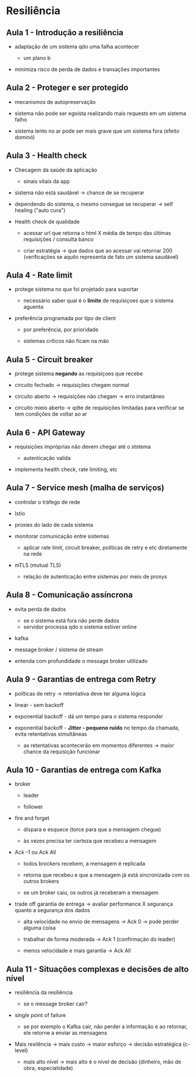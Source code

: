 # Resiliência

## Aula 1 - Introdução a resiliência

  - adaptação de um sistema qdo uma falha acontecer
    - um plano b
	
  - minimiza risco de perda de dados e transações importantes
  
## Aula 2 - Proteger e ser protegido

  - mecanismos de autopreservação
  
  - sistema não pode ser egoísta realizando mais requests em um sistema falho
  
  - sistema lento no ar pode ser mais grave que um sistema fora (efeito dominó)
  
## Aula 3  - Health check

  - Checagem da saúde da aplicação
  
    - sinais vitais da app
	
  - sistema não está saudável -> chance de se recuperar
  
  - dependendo do sistema, o mesmo consegue se recuperar -> self healing ("auto cura")
  
  - Health check de qualidade
  
    - acessar url que retorna o html X média de tempo das últimas requisições / consulta banco
	
	- criar estratégia -> que dados que ao acessar vai retornar 200 (verificações se aquilo representa de fato um sistema saudável)
	
## Aula 4 - Rate limit

  - protege sistema no que foi projetado para suportar
  
    - necessário saber qual é o **limite** de requisiçoes que o sistema aguenta  
  
  - preferência programada por tipo de client 	
  
    - por preferência, por prioridade
	
	- sistemas críticos não ficam na mão
	
## Aula 5 - Circuit breaker

  - protege sistema **negando** as requisiçoes que recebe
  
  - circuito fechado -> requisições chegam normal
  
  - circuito aberto -> requisições não chegam -> erro instantâneo
  
  - circuito mieio aberto -> qdte de requisições limitadas para verificar se tem condições de voltar ao ar
  
## Aula 6 - API Gateway

  - requisições impróprias não devem chegar até o ststema
  
    - autenticação valida
	
  - implementa health check, rate limiting, etc
  
## Aula 7 - Service mesh (malha de serviços)

  - controlar o tráfego de rede
  
  - Istio
  
  - proxies do lado de cada sistema
  
  - monitorar comunicação entre sistemas

    - aplicar rate limit, circuit breaker, políticas de retry e etc diretamente na rede
	
  - mTLS (mutual TLS)
  
    - relação de autenticação entre sistemas por meio de proxys
  	
## Aula 8 - Comunicação assíncrona

  - evita perda de dados
    - se o sistema está fora não perde dados
	- servidor processa qdo o sistema estiver online
  
  - kafka
  
  - message broker / sistema de stream
  
  - entenda com profundidade o message broker utilizado
  
## Aula 9 - Garantias de entrega com Retry

  - políticas de retry -> retentativa deve ter alguma lógica
  
  - linear - sem backoff
  
  - exponential backoff - dá um tempo para o sistema responder
  
  - exponential backoff - **Jitter - pequeno ruído** no tempo da chamada, evita retentativas simultâneas
  
    - as retentativas acontecerão em momentos diferentes -> maior chance da requisição funcionar
	
## Aula 10 - Garantias de entrega com Kafka

  - broker
  
    - leader
	
	- follower
	
  - fire and forget	
  
    - dispara e esquece (torce para que a mensagem chegue)
	
	- às vezes precisa ter certeza que recebeu a mensagem
  	
  - Ack -1 ou Ack All
  
    - todos brockers recebem, a mensagem é replicada
	
	- retorna que recebeu e que a mensagem já está sincronizada com os outros brokers
	
	- se um broker caiu, os outros já receberam a mensagem
  
  - trade off garantia de entrega -> avaliar performance X segurança quanto a segurança dos dados
  
    - alta velocidade no envio de mensagens -> Ack 0 -> pode perder alguma coisa
	
	- trabalhar de forma moderada -> Ack 1 (confirmação do leader)
	
    - menos velocidade e mais garantia -> Ack All
  
## Aula 11 - Situações complexas e decisões de alto nível

  - resiliência da resiliência
  
    - se o message broker cair?
	
  - single point of failure
    - se por exemplo o Kafka cair, não perder a informação e ao retornar, ele retorne a enviar as mensagens
  
  - Mais resilência -> mais custo -> maior esforço -> decisão estratégica (c-level)
  
    - mais alto nível -> mais alto é o nível de decisão (dinheiro, mão de obra, especialidade)